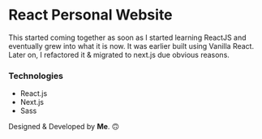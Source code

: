 # React Personal Website

This started coming together as soon as I started learning ReactJS and eventually grew into what it is now. It was earlier built using Vanilla React. Later on, I refactored it & migrated to next.js due obvious reasons.

### Technologies

- React.js
- Next.js
- Sass

Designed & Developed by **Me**. 🙃
